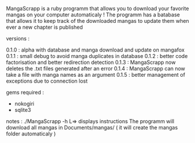 MangaScrapp is a ruby programm that allows you to download your favorite mangas
on your computer automaticaly !
The programm has a batabase that allows it to keep track of the downloaded mangas
to update them when ever a new chapter is published

versions :

0.1.0 : alpha with database and manga download and update on mangafox
0.1.1 : small debug to avoid manga duplicates in database
0.1.2 : better code factorisation and better redirection detection
0.1.3 : MangaScrapp now deletes the .txt files generated after an error
0.1.4 : MangaScrapp can now take a file with manga names as an argument
0.1.5 : better management of exceptions due to connection lost

gems required :
- nokogiri
- sqlite3

notes :
./MangaScrapp -h
    L=> displays instructions
The programm will download all mangas in Documents/mangas/
( it will create the mangas folder automaticaly )
